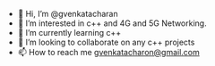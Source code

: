 - 👋 Hi, I’m @gvenkatacharan
- 👀 I’m interested in c++ and 4G and 5G Networking.
- 🌱 I’m currently learning c++
- 💞️ I’m looking to collaborate on any c++ projects
- 📫 How to reach me gvenkatacharon@gmail.com

<!---
gvenkatacharan/gvenkatacharan is a ✨ special ✨ repository because its `README.md` (this file) appears on your GitHub profile.
You can click the Preview link to take a look at your changes.
--->
